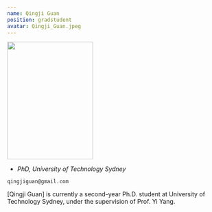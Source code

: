 ```yaml
---
name: Qingji Guan
position: gradstudent
avatar: Qingji_Guan.jpeg
---
```


<img width="200" height="275" src="{{site.baseurl}}/images/people/{{page.avatar}}" data-action="zoom">

- _PhD, University of Technology Sydney_<br>
<!--- _Science coach. Collaborator. Transdisciplinary optimist._-->

<i class="fa fa-envelope-o"></i> `qingjiguan@gmail.com`

[Qingji Guan] is currently a second-year Ph.D. student at University of Technology Sydney, under the supervision of Prof. Yi Yang.

